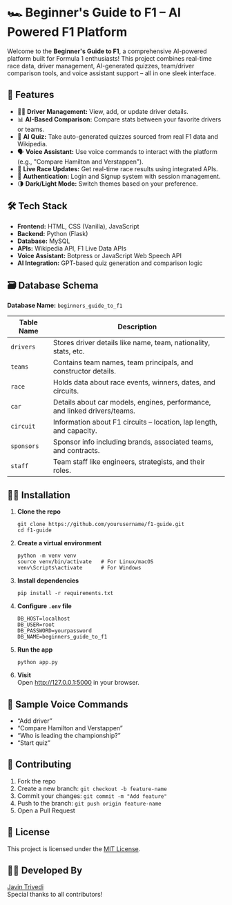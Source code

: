 </head>
<body>

  <h1>🏎️ Beginner's Guide to F1 – AI Powered F1 Platform</h1>

  <p>Welcome to the <strong>Beginner's Guide to F1</strong>, a comprehensive AI-powered platform built for Formula 1 enthusiasts! This project combines real-time race data, driver management, AI-generated quizzes, team/driver comparison tools, and voice assistant support – all in one sleek interface.</p>

  <h2>🚀 Features</h2>
  <ul>
    <li>🧑‍✈️ <strong>Driver Management:</strong> View, add, or update driver details.</li>
    <li>📊 <strong>AI-Based Comparison:</strong> Compare stats between your favorite drivers or teams.</li>
    <li>🧠 <strong>AI Quiz:</strong> Take auto-generated quizzes sourced from real F1 data and Wikipedia.</li>
    <li>🗣️ <strong>Voice Assistant:</strong> Use voice commands to interact with the platform (e.g., "Compare Hamilton and Verstappen").</li>
    <li>🏁 <strong>Live Race Updates:</strong> Get real-time race results using integrated APIs.</li>
    <li>🔐 <strong>Authentication:</strong> Login and Signup system with session management.</li>
    <li>🌗 <strong>Dark/Light Mode:</strong> Switch themes based on your preference.</li>
  </ul>

  <h2>🛠️ Tech Stack</h2>
  <ul>
    <li><strong>Frontend:</strong> HTML, CSS (Vanilla), JavaScript</li>
    <li><strong>Backend:</strong> Python (Flask)</li>
    <li><strong>Database:</strong> MySQL</li>
    <li><strong>APIs:</strong> Wikipedia API, F1 Live Data APIs</li>
    <li><strong>Voice Assistant:</strong> Botpress or JavaScript Web Speech API</li>
    <li><strong>AI Integration:</strong> GPT-based quiz generation and comparison logic</li>
  </ul>

  <h2>🗃️ Database Schema</h2>
  <p><strong>Database Name:</strong> <code>beginners_guide_to_f1</code></p>
  <table>
    <thead>
      <tr>
        <th>Table Name</th>
        <th>Description</th>
      </tr>
    </thead>
    <tbody>
      <tr>
        <td><code>drivers</code></td>
        <td>Stores driver details like name, team, nationality, stats, etc.</td>
      </tr>
      <tr>
        <td><code>teams</code></td>
        <td>Contains team names, team principals, and constructor details.</td>
      </tr>
      <tr>
        <td><code>race</code></td>
        <td>Holds data about race events, winners, dates, and circuits.</td>
      </tr>
      <tr>
        <td><code>car</code></td>
        <td>Details about car models, engines, performance, and linked drivers/teams.</td>
      </tr>
      <tr>
        <td><code>circuit</code></td>
        <td>Information about F1 circuits – location, lap length, and capacity.</td>
      </tr>
      <tr>
        <td><code>sponsors</code></td>
        <td>Sponsor info including brands, associated teams, and contracts.</td>
      </tr>
      <tr>
        <td><code>staff</code></td>
        <td>Team staff like engineers, strategists, and their roles.</td>
      </tr>
    </tbody>
  </table>

  <h2>🧑‍💻 Installation</h2>
  <ol>
    <li><strong>Clone the repo</strong><br>
      <pre><code>git clone https://github.com/yourusername/f1-guide.git
cd f1-guide</code></pre>
    </li>
    <li><strong>Create a virtual environment</strong><br>
      <pre><code>python -m venv venv
source venv/bin/activate   # For Linux/macOS
venv\Scripts\activate      # For Windows</code></pre>
    </li>
    <li><strong>Install dependencies</strong><br>
      <pre><code>pip install -r requirements.txt</code></pre>
    </li>
    <li><strong>Configure <code>.env</code> file</strong><br>
      <pre><code>DB_HOST=localhost
DB_USER=root
DB_PASSWORD=yourpassword
DB_NAME=beginners_guide_to_f1</code></pre>
    </li>
    <li><strong>Run the app</strong><br>
      <pre><code>python app.py</code></pre>
    </li>
    <li><strong>Visit</strong><br>
      Open <a href="http://127.0.0.1:5000" target="_blank">http://127.0.0.1:5000</a> in your browser.
    </li>
  </ol>

  <h2>🎤 Sample Voice Commands</h2>
  <ul>
    <li>“Add driver”</li>
    <li>“Compare Hamilton and Verstappen”</li>
    <li>“Who is leading the championship?”</li>
    <li>“Start quiz”</li>
  </ul>

  <h2>🤝 Contributing</h2>
  <ol>
    <li>Fork the repo</li>
    <li>Create a new branch: <code>git checkout -b feature-name</code></li>
    <li>Commit your changes: <code>git commit -m "Add feature"</code></li>
    <li>Push to the branch: <code>git push origin feature-name</code></li>
    <li>Open a Pull Request</li>
  </ol>

  <h2>📄 License</h2>
  <p>This project is licensed under the <a href="#">MIT License</a>.</p>

  <h2>👨‍💻 Developed By</h2>
  <p><a href="https://github.com/javintrivedi" target="_blank">Javin Trivedi</a> <br>Special thanks to all contributors!</p>

</body>
</html>

